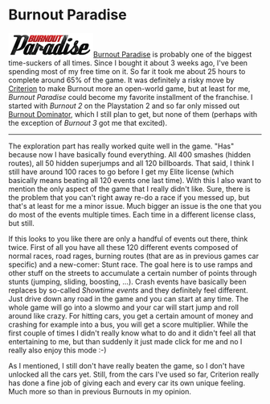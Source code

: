 # Burnout Paradise

<img src="burnoutparadise.png" alt="" class="left" />[Burnout Paradise](http://criteriongames.com/burnout/paradise/) is probably one of the biggest time-suckers of all times. Since I bought it about 3 weeks ago, I've been spending most of my free time on it. So far it took me about 25 hours to complete around 65% of the game. It was definitely a risky move by [Criterion](http://criteriongames.com) to make Burnout more an open-world game, but at least for me, *Burnout Paradise* could become my favorite installment of the franchise. I started with *Burnout 2* on the Playstation 2 and so far only missed out [Burnout Dominator](http://en.wikipedia.org/wiki/Burnout_Dominator), which I still plan to get, but none of them (perhaps with the exception of *Burnout 3* got me that excited).


-------------------------------

The exploration part has really worked quite well in the game. "Has" because now I have basically found everything. All 400 smashes (hidden routes), all 50 hidden superjumps and all 120 billboards. That said, I think I still have around 100 races to go before I get my Elite license (which basically means beating all 120 events one last time). With this I also want to mention the only aspect of the game that I really didn't like. Sure, there is the problem that you can't right away re-do a race if you messed up, but that's at least for me a minor issue. Much bigger an issue is the one that you do most of the events multiple times. Each time in a different license class, but still.

If this looks to you like there are only a handful of events out there, think twice. First of all you have all these 120 different events composed of normal races, road rages, burning routes (that are as in previous games car specific) and a new-comer: Stunt race. The goal here is to use ramps and other stuff on the streets to accumulate a certain number of points through stunts (jumping, sliding, boosting, ...). Crash events have basically been replaces by so-called *Showtime events* and they definitely feel different. Just drive down any road in the game and you can start at any time. The whole game will go into a slowmo and your car will start jump and roll around like crazy. For hitting cars, you get a certain amount of money and crashing for example into a bus, you will get a score multiplier. While the first couple of times I didn't really know what to do and it didn't feel all that entertaining to me, but than suddenly it just made click for me and no I really also enjoy this mode :-)

As I mentioned, I still don't have really beaten the game, so I don't have unlocked all the cars yet. Still, from the cars I've used so far, Criterion really has done a fine job of giving each and every car its own unique feeling. Much more so than in previous Burnouts in my opinion.
